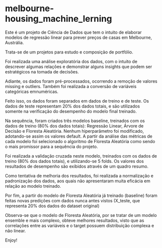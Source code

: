 # melbourne-housing_machine_lerning

Este é um projeto de Ciência de Dados que tem o intuito de elaborar modelos de regressão linear para prever preços de casas em Melbourne, Austrália.

Trata-se de um projetos para estudo e composição de portfólio.

Foi realizada uma análise exploratória dos dados, com o intuito de descrever algumas relações e demonstrar alguns insights que podem ser estratégicos na tomada de decisões.

Adiante, os dados foram pré-processados, ocorrendo a remoção de valores missing e outliers. Também foi realizada a conversão de variáveis categóricas emnuméricas.

Feito isso, os dados foram separados em dados de treino e de teste. Os dados de teste representam 20% dos dados totais, e são utilizados somente na verificação do desempenho do modelo final treinado.

Na sequência, foram criados três modelos baseline, treinados com os dados de treino (80% dos dados totais): Regressão Linear, Árvore de Decisão e Floresta Aleatória. Nenhum hiperparâmetro foi modificado, adotando-se assim os valores default. A partir da análise das métricas de cada modelo foi selecionado o algoritmo de Floresta Aleatória como sendo o mais promissor para a sequência do projeto.

Foi realizada a validação cruzada neste modelo, treinados com os dados de treino (80% dos dados totais), e utilizando-se 5 folds.
Os valores dos resultados de desempenho são exibidos através de um quadro resumo.

Como tentativa de melhoria dos resultados, foi realizada a normalização e padronização dos dados, aos quais não apresentaram muita eficácia em relação ao modelo treinado.

Por fim, a partir do modelo de Floresta Aleatória já treinado (baseline) foram feitas novas predições com dados nunca antes vistos (X_teste, que representa 20% dos dados do dataset original)

Observa-se que o modelo de Floresta Aleatória, por se tratar de um modelo ensemble e mais complexo, obteve melhores resultados, visto que as correlações entre as variáveis e o target possuem distribuição complexa e não linear.

Enjoy!
